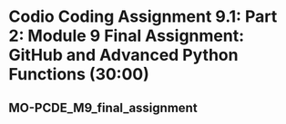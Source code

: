 # Codio Coding Assignment 9.1: Part 2: Module 9 Final Assignment: GitHub and Advanced Python Functions (30:00)
## MO-PCDE_M9_final_assignment